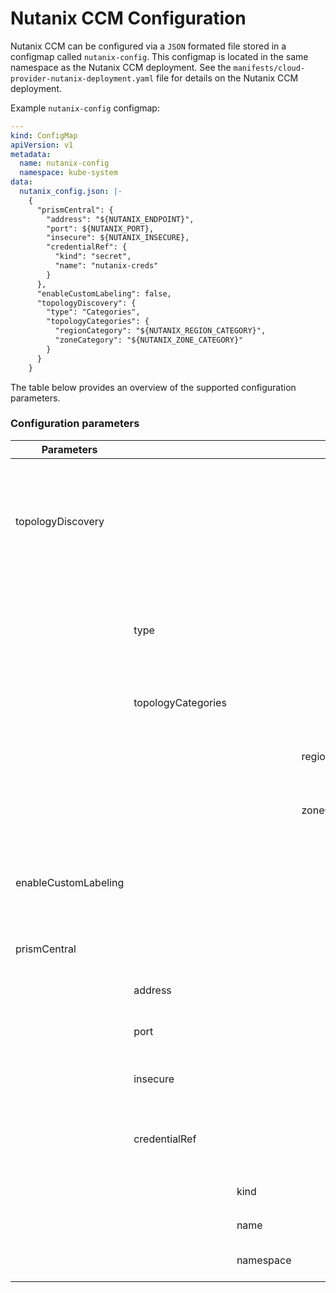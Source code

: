 # Nutanix CCM Configuration

Nutanix CCM can be configured via a `JSON` formated file stored in a configmap called `nutanix-config`. This configmap is located in the same namespace as the Nutanix CCM deployment. See the `manifests/cloud-provider-nutanix-deployment.yaml` file for details on the Nutanix CCM deployment. 

Example `nutanix-config` configmap:
```YAML
---
kind: ConfigMap
apiVersion: v1
metadata:
  name: nutanix-config
  namespace: kube-system
data:
  nutanix_config.json: |-
    {
      "prismCentral": {
        "address": "${NUTANIX_ENDPOINT}",
        "port": ${NUTANIX_PORT},
        "insecure": ${NUTANIX_INSECURE},
        "credentialRef": {
          "kind": "secret",
          "name": "nutanix-creds"
        }
      },
      "enableCustomLabeling": false,
      "topologyDiscovery": {
        "type": "Categories",
        "topologyCategories": {
          "regionCategory": "${NUTANIX_REGION_CATEGORY}",
          "zoneCategory": "${NUTANIX_ZONE_CATEGORY}"
        }
      }
    }

```

The table below provides an overview of the supported configuration parameters.

### Configuration parameters

| Parameters|||||
|--------------------|------------------|---------|--------------|---------------------------------------------------------------------------------------------------------------------------------------------------|
|topologyDiscovery   |                  |         |              |(Optional) Configures the topology discovery mode.<br>`Prism` topology discovery is used by default if `topologyDiscovery` attribute is not passed.|
|                    |type              |         |              |Topology Discovery mode. Can be `Prism` or `Categories`. See [Topology Discovery](./topology_discovery.md) for more information.                   |
|                    |topologyCategories|         |              |Required if topology discovery mode is `Categories`.<br>                                                                                           |
|                    |                  |         |regionCategory|Category key defining the region of the Kubernetes node.                                                                                           |
|                    |                  |         |zoneCategory  |Category key defining the zone of the Kubernetes node.                                                                                             |
|enableCustomLabeling|                  |         |              |Boolean value to enable custom labeling. See [Custom Labeling](./custom_labeling.md) for more information.<br>Default: `false`                     |
|prismCentral        |                  |         |              |Prism Central endpoint configuration.                                                                                                               |
|                    |address           |         |              |FQDN/IP of the Prism Central endpoint.                                                                                                              |
|                    |port              |         |              |Port to connect to Prism Central.<br>Default: `9440`                                                                                               |
|                    |insecure          |         |              |Disable Prism Central certificate checking.<br>Defau: `false`                                                                                      |
|                    |credentialRef     |         |              |Prism Central credential configuration. See [Credentials](./ccm_credentials.md) for more information.                                               |
|                    |                  |kind     |              |Credential kind.<br>Allowed value: `secret`                                                                                                        |
|                    |                  |name     |              |Name of the secret.                                                                                                                                |
|                    |                  |namespace|              |(Optional) Namespace of the secret.                                                                                                                |